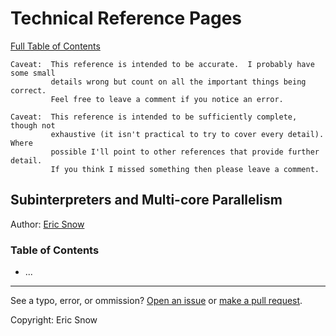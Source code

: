 # Technical Reference Pages

[Full Table of Contents](../index.md)

```
Caveat:  This reference is intended to be accurate.  I probably have some small
         details wrong but count on all the important things being correct.
         Feel free to leave a comment if you notice an error.
```
```
Caveat:  This reference is intended to be sufficiently complete, though not
         exhaustive (it isn't practical to try to cover every detail).  Where
         possible I'll point to other references that provide further detail.
         If you think I missed something then please leave a comment.
```


## Subinterpreters and Multi-core Parallelism

Author: [Eric Snow](../authors/ericsnowcurrently.md)

### Table of Contents

* ...

---

See a typo, error, or ommission?  [Open an issue](https://github.com/ericsnowcurrently/reference-pages/issues)
or [make a pull request](https://github.com/ericsnowcurrently/reference-pages/pulls).

Copyright:  Eric Snow
